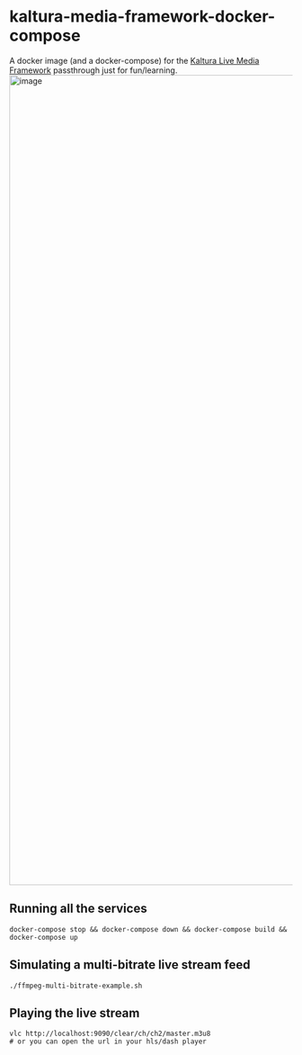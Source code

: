# kaltura-media-framework-docker-compose

A docker image (and a docker-compose) for the [Kaltura Live Media Framework](https://github.com/kaltura/media-framework) passthrough just for fun/learning.
<img width="1440" alt="image" src="https://user-images.githubusercontent.com/55913/211084171-52b607bd-4030-40e6-a41d-be9743ea926c.png">

## Running all the services

```
docker-compose stop && docker-compose down && docker-compose build && docker-compose up
```

## Simulating a multi-bitrate live stream feed

```
./ffmpeg-multi-bitrate-example.sh
```

## Playing the live stream
```
vlc http://localhost:9090/clear/ch/ch2/master.m3u8
# or you can open the url in your hls/dash player
```
